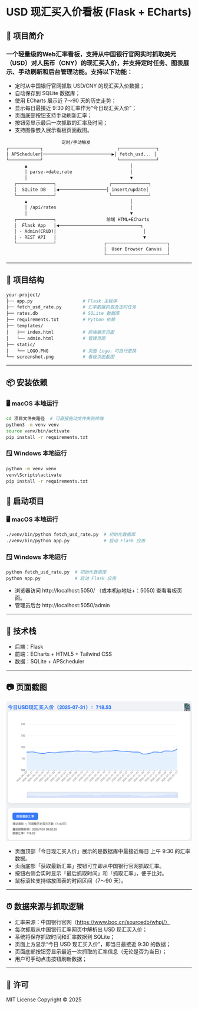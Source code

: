 
# USD 现汇买入价看板 (Flask + ECharts)

## 📌 项目简介

### 一个轻量级的Web汇率看板，支持从中国银行官网实时抓取美元（USD）对人民币（CNY）的现汇买入价，并支持定时任务、图表展示、手动刷新和后台管理功能。支持以下功能：

- 定时从中国银行官网抓取 USD/CNY 的现汇买入价数据；
- 自动保存到 SQLite 数据库；
- 使用 ECharts 展示近 7～90 天的历史走势；
- 显示每日最接近 9:30 的汇率作为“今日现汇买入价”；
- 页面底部按钮支持手动刷新汇率；
- 按钮旁显示最后一次抓取的汇率及时间；
- 支持图像嵌入展示看板页面截图。
 
 ```
                      定时/手动触发    
┌────────────┐                            ┌──────────────┐
│ APScheduler│──────────────────────────▶│ fetch_usd... │
└────────────┘                            └──────────────┘
        ▲                                       │
        │ parse->date,rate                      │
        │                                       ▼
    ┌──────────────┐                    ┌──────────────┐
    │  SQLite DB   │◀──────────────────│ insert/update│
    └──────────────┘                    └──────────────┘
        ▲                                       │
        │ /api/rates                            │
        │                                       ▼
    ┌──────────────┐                   前端 HTML+ECharts
    │  Flask App   │◀───────────────────────────────┐
    │ - Admin(CRUD)│                                 │
    │ - REST API   │                                 ▼
    └──────────────┘                  ┌───────────────────────┐
                                      │  User Browser Canvas  │
                                      └───────────────────────┘
```
---

## 📁 项目结构

```bash
your-project/
├── app.py                   # Flask 主程序
├── fetch_usd_rate.py        # 汇率数据抓取及定时任务
├── rates.db                 # SQLite 数据库
├── requirements.txt         # Python 依赖
├── templates/
│   ├── index.html           # 前端展示页面
│   └── admin.html           # 管理页面
├── static/
│   └── LOGO.PNG             # 页面 Logo，可自行更换
└── screenshot.png           # 看板页面截图
```

---

## 📦 安装依赖

### 🖥 macOS 本地运行

```bash
cd 项目文件夹路径  # 可直接拖动文件夹到终端
python3 -m venv venv
source venv/bin/activate
pip install -r requirements.txt
```

### 🪟 Windows 本地运行

```bash
python -m venv venv
venv\Scripts\activate
pip install -r requirements.txt
```

## 🚀 启动项目

### 🖥 macOS 本地运行

```bash
./venv/bin/python fetch_usd_rate.py  # 初始化数据库
./venv/bin/python app.py             # 启动 Flask 应用
```

### 🪟 Windows 本地运行

```bash
python fetch_usd_rate.py  # 初始化数据库
python app.py             # 启动 Flask 应用
```

- 浏览器访问 http://localhost:5050/ （或本机ip地址+：5050) 查看看板页面。
- 管理员后台 http://localhost:5050/admin

---

## 🧩 技术栈

- 后端：Flask
- 前端：ECharts + HTML5 + Tailwind CSS
- 数据：SQLite + APScheduler

---

## 📷 页面截图
![汇率仪表盘截图](screenshot.png)
- 页面顶部「今日现汇买入价」展示的是数据库中最接近每日 上午 9:30 的汇率数据。
- 页面底部「获取最新汇率」按钮可立即从中国银行官网抓取汇率。
- 按钮右侧会实时显示「最后抓取时间」和「抓取汇率」，便于比对。
- 鼠标滚轮支持缩放图表的时间区间（7～90 天）。

---

## ⏰ 数据来源与抓取逻辑
- 汇率来源：中国银行官网（https://www.boc.cn/sourcedb/whpj/）
- 每次抓取从中国银行汇率网页中解析出 USD 现汇买入价；
- 系统将保存抓取时间和汇率数据到 SQLite；
- 页面上方显示“今日 USD 现汇买入价”，即当日最接近 9:30 的数据；
- 页面底部按钮旁显示最近一次抓取的汇率信息（无论是否为当日）；
- 用户可手动点击按钮刷新数据；
    
---

## 📄 许可

MIT License
Copyright © 2025
